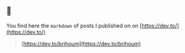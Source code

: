 ## 💭

You find here the `markdown` of posts I published on on [https://dev.to/](https://dev.to/)

> [https://dev.to/brihoum](https://dev.to/brihoum)
